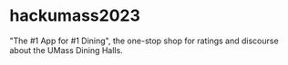 # hackumass2023
"The #1 App for #1 Dining", the one-stop shop for ratings and discourse about the UMass Dining Halls.
